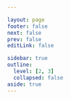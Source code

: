 ```yaml
---

layout: page
footer: false
next: false
prev: false
editLink: false

sidebar: true
outline:
  level: [2, 3]
  collapsed: false
aside: true
---
```



<!-- <script lang="ts" setup>

import { useRouter ,withBase} from 'vitepress'

const router = useRouter()

router.go(withBase('/views/00.document.guide'))

</script> -->
